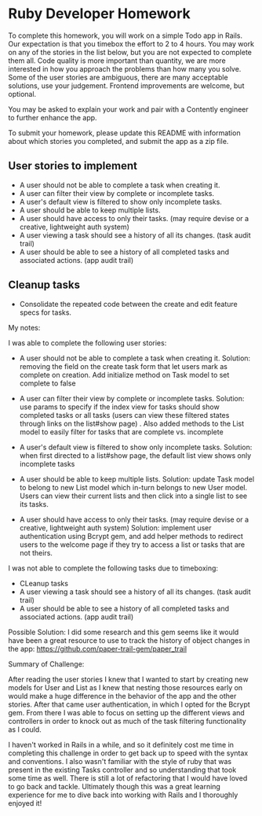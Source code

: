 Ruby Developer Homework
================

To complete this homework, you will work on a simple Todo app in Rails. Our expectation is that you timebox the effort to 2 to 4 hours. You may work on any of the stories in the list below, but you are not expected to complete them all. Code quality is more important than quantity, we are more interested in how you approach the problems than how many you solve. Some of the user stories are ambiguous, there are many acceptable solutions, use your judgement. Frontend improvements are welcome, but optional.

You may be asked to explain your work and pair with a Contently engineer to further enhance the app.

To submit your homework, please update this README with information about which stories you completed, and submit the app as a zip file.

User stories to implement
----------------
 - A user should not be able to complete a task when creating it.
 - A user can filter their view by complete or incomplete tasks.
 - A user's default view is filtered to show only incomplete tasks.
 - A user should be able to keep multiple lists.
 - A user should have access to only their tasks. (may require devise or a creative, lightweight auth system)
 - A user viewing a task should see a history of all its changes. (task audit trail)
 - A user should be able to see a history of all completed tasks and associated actions. (app audit trail)

Cleanup tasks
----------------
- Consolidate the repeated code between the create and edit feature specs for tasks.





My notes:

 I was able to complete the following user stories:
 
 - A user should not be able to complete a task when creating it.
Solution: removing the field on the create task form that let users mark as complete on creation. Add initialize method on Task model to set complete to false

 - A user can filter their view by complete or incomplete tasks.
Solution: use params to specify if the index view for tasks should show completed tasks or all tasks (users can view these filtered states through links on the list#show page) . Also added methods to the List model to easily filter for tasks that are complete vs. incomplete

 - A user's default view is filtered to show only incomplete tasks.
Solution: when first directed to a list#show page, the default list view shows only incomplete tasks

 - A user should be able to keep multiple lists.
Solution: update Task model to belong to new List model which in-turn belongs to new User model. Users can view their current lists and then click into a single list to see its tasks.

 - A user should have access to only their tasks. (may require devise or a creative, lightweight auth system)
Solution: implement user authentication using Bcrypt gem, and add helper methods to redirect users to the welcome page if they try to access a list or tasks that are not theirs.


I was not able to complete the following tasks due to timeboxing:

 - CLeanup tasks 
 - A user viewing a task should see a history of all its changes. (task audit trail)
 - A user should be able to see a history of all completed tasks and associated actions. (app audit trail)

Possible Solution: I did some research and this gem seems like it would have been a great resource to use to track the history of object changes in the app:
https://github.com/paper-trail-gem/paper_trail


Summary of Challenge:

After reading the user stories I knew that I wanted to start by creating new models for User and List as I knew that nesting those resources early on would make a huge difference in the behavior of the app and the other stories. After that came user authentication, in which I opted for the Bcrypt gem. From there I was able to focus on setting up the different views and controllers in order to knock out as much of the task filtering functionality as I could.

I haven't worked in Rails in a while, and so it definitely cost me time in completing this challenge in order to get back up to speed with the syntax and conventions. I also wasn't familiar with the style of ruby that was present in the existing Tasks controller and so understanding that took some time as well. There is still a lot of refactoring that I would have loved to go back and tackle. Ultimately though this was a great learning experience for me to dive back into working with Rails and I thoroughly enjoyed it!